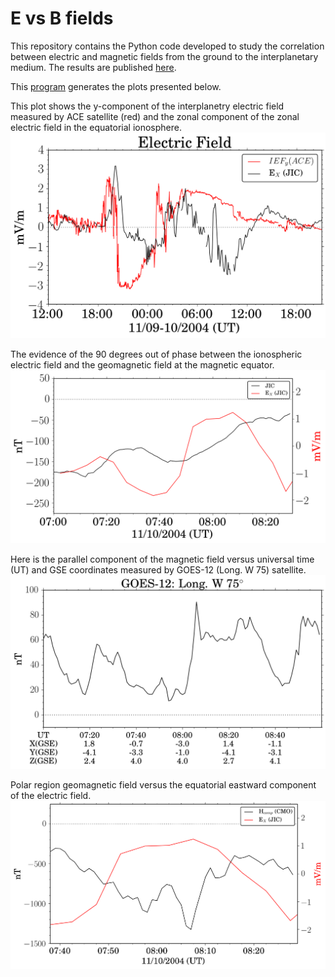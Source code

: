 
# E vs B fields

This repository contains the Python code developed to study the correlation between electric and magnetic fields from the ground to the interplanetary medium. The results are published [here](https://www.hindawi.com/journals/ijge/2012/648402/).

This [program](corrMain.py) generates the plots presented below.

This plot shows the y-component of the interplanetry electric field measured by ACE satellite (red) and the zonal component of the zonal electric field in the equatorial ionosphere.
![alt tag](figures/fig02-pef-20041109-20041110.png)

The evidence of the 90 degrees out of phase between the ionospheric electric field and the geomagnetic field at the magnetic equator.
![alt tag](figures/fig05-pef-20041110.png)

Here is the parallel component of the magnetic field versus universal time (UT) and GSE coordinates measured by GOES-12 (Long. W 75) satellite.
![alt tag](figures/fig06-pef-20041110.png)

Polar region geomagnetic field versus the equatorial eastward component of the electric field.
![alt tag](figures/fig07-pef-20041110.png)
